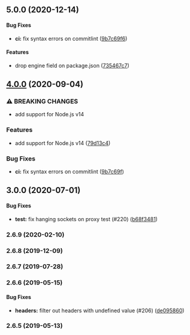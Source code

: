 <a name="5.0.0"></a>
## 5.0.0 (2020-12-14)


#### Bug Fixes

* **ci:** fix syntax errors on commitlint ([9b7c69f6](https://github.com/restify/clients.git/commit/9b7c69f6))


#### Features

* drop engine field on package.json ([735467c7](https://github.com/restify/clients.git/commit/735467c7))


<a name="3.0.0"></a>
## [4.0.0](https://www.github.com/restify/clients/compare/v3.0.0...v4.0.0) (2020-09-04)


### ⚠ BREAKING CHANGES

* add support for Node.js v14

### Features

* add support for Node.js v14 ([79d13c4](https://www.github.com/restify/clients/commit/79d13c4e821388130a24ae9eee9a19a14b4eb2a2))


### Bug Fixes

* **ci:** fix syntax errors on commitlint ([9b7c69f](https://www.github.com/restify/clients/commit/9b7c69f6d694f8b14809be8a70e1caa6f6fa2062))

## 3.0.0 (2020-07-01)


#### Bug Fixes

* **test:** fix hanging sockets on proxy test (#220) ([b68f3481](https://github.com/restify/clients.git/commit/b68f3481))


<a name="2.6.9"></a>
### 2.6.9 (2020-02-10)


<a name="2.6.8"></a>
### 2.6.8 (2019-12-09)


<a name="2.6.7"></a>
### 2.6.7 (2019-07-28)


<a name="2.6.6"></a>
### 2.6.6 (2019-05-15)


#### Bug Fixes

* **headers:** filter out headers with undefined value (#206) ([de095860](https://github.com/restify/clients.git/commit/de095860))


<a name="2.6.5"></a>
### 2.6.5 (2019-05-13)
